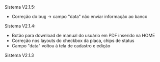 Sistema V2.1.5:
- Correção do bug -> campo "data" não enviar informação ao banco

Sistema V2.1.4:
- Botão para download de manual do usuário em PDF inserido na HOME
- Correção nos layouts do checkbox da placa, chips de status
- Campo "data" voltou à tela de cadastro e edição

Sistema V2.1.3
